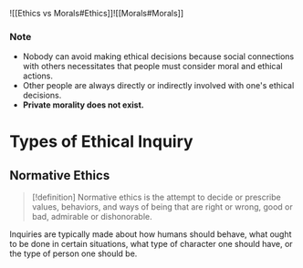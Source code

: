 ![[Ethics vs Morals#Ethics]]![[Morals#Morals]]
### Note
- Nobody can avoid making ethical decisions because social connections with others necessitates that people must consider moral and ethical actions.
- Other people are always directly or indirectly involved with one's ethical decisions. 
- **Private morality does not exist.**
# Types of Ethical Inquiry
## Normative Ethics
>[!definition]
>Normative ethics is the attempt to decide or prescribe values, behaviors, and ways of being that are right or wrong, good or bad, admirable or dishonorable. 

Inquiries are typically made about how humans should behave, what ought to be done in certain situations, what type of character one should have, or the type of person one should be. 

